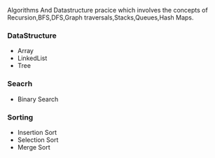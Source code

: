 Algorithms And Datastructure pracice which involves the concepts of Recursion,BFS,DFS,Graph traversals,Stacks,Queues,Hash Maps.

### DataStructure
* Array
* LinkedList
* Tree
### Seacrh
* Binary Search
### Sorting
* Insertion Sort
* Selection Sort
* Merge Sort
